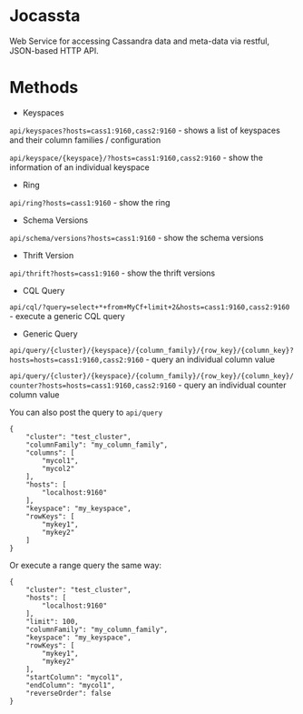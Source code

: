 Jocassta
========

Web Service for accessing Cassandra data and meta-data via restful, JSON-based HTTP API.

Methods
============

* Keyspaces

```api/keyspaces?hosts=cass1:9160,cass2:9160``` - shows a list of keyspaces and their column families / configuration

```api/keyspace/{keyspace}/?hosts=cass1:9160,cass2:9160``` - show the information of an individual keyspace

* Ring

```api/ring?hosts=cass1:9160``` - show the ring

* Schema Versions

```api/schema/versions?hosts=cass1:9160``` - show the schema versions

* Thrift Version

```api/thrift?hosts=cass1:9160``` - show the thrift versions

* CQL Query

```api/cql/?query=select+*+from+MyCf+limit+2&hosts=cass1:9160,cass2:9160``` - execute a generic CQL query

* Generic Query

```api/query/{cluster}/{keyspace}/{column_family}/{row_key}/{column_key}?hosts=hosts=cass1:9160,cass2:9160``` - query an individual column value

```api/query/{cluster}/{keyspace}/{column_family}/{row_key}/{column_key}/counter?hosts=hosts=cass1:9160,cass2:9160``` - query an individual counter column value

You can also post the query to ```api/query```

    {
        "cluster": "test_cluster",
        "columnFamily": "my_column_family",
        "columns": [
            "mycol1",
            "mycol2"
        ],
        "hosts": [
            "localhost:9160"
        ],
        "keyspace": "my_keyspace",
        "rowKeys": [
            "mykey1",
            "mykey2"
        ]
    }
    
Or execute a range query the same way:

    {
        "cluster": "test_cluster",
        "hosts": [
            "localhost:9160"
        ],
        "limit": 100,
        "columnFamily": "my_column_family",
        "keyspace": "my_keyspace",
        "rowKeys": [
            "mykey1",
            "mykey2"
        ],
        "startColumn": "mycol1",
        "endColumn": "mycol1",
        "reverseOrder": false
    }
